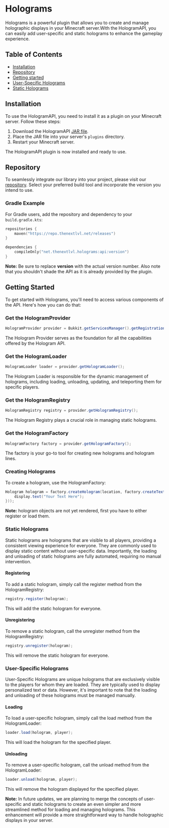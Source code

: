 # Holograms

Holograms is a powerful plugin that allows you to create and manage holographic displays in your Minecraft server.With
the HologramAPI, you can easily add user-specific and static holograms to enhance the gameplay experience.

## Table of Contents

- [Installation](#installation)
- [Repository](#repository)
- [Getting started](#getting-started)
- [User-Specific Holograms](#user-specific-holograms)
- [Static Holograms](#static-holograms)

## Installation

To use the HologramAPI, you need to install it as a plugin on your Minecraft server. Follow these steps:

1. Download the HologramAPI [JAR file](https://hangar.papermc.io/TheNextLvl/HologramAPI/versions).
2. Place the JAR file into your server's `plugins` directory.
3. Restart your Minecraft server.

The HologramAPI plugin is now installed and ready to use.

## Repository

To seamlessly integrate our library into your project, please visit
our [repository](https://repo.thenextlvl.net/#/releases/net/thenextlvl/holograms/api).
Select your preferred build tool and incorporate the version you intend to use.

### Gradle Example

For Gradle users, add the repository and dependency to your `build.gradle.kts`:

```kt
repositories {
    maven("https://repo.thenextlvl.net/releases")
}

dependencies {
    compileOnly("net.thenextlvl.holograms:api:version")
}
```

**Note:** Be sure to replace **version** with the actual version number.
Also note that you shouldn't shade the API as it is already provided by the plugin.

## Getting Started

To get started with Holograms, you'll need to access various components of the API. Here's how you can do that:

### Get the HologramProvider

```java
HologramProvider provider = Bukkit.getServicesManager().getRegistration(HologramProvider.class).getProvider();
```

The Hologram Provider serves as the foundation for all the capabilities offered by the Hologram API.

### Get the HologramLoader

```java
HologramLoader loader = provider.getHologramLoader();
```

The Hologram Loader is responsible for the dynamic management of holograms, including loading, unloading, updating, and
teleporting them for specific players.

### Get the HologramRegistry

```java
HologramRegistry registry = provider.getHologramRegistry();
```

The Hologram Registry plays a crucial role in managing static holograms.

### Get the HologramFactory

```java
HologramFactory factory = provider.getHologramFactory();
```

The factory is your go-to tool for creating new holograms and hologram lines.

### Creating Holograms

To create a hologram, use the HologramFactory:

```java
Hologram hologram = factory.createHologram(location, factory.createTextLine(display -> {
    display.text("Your Text Here");
}));
```

**Note:** hologram objects are not yet rendered, first you have to either register or load them.

### Static Holograms

Static holograms are holograms that are visible to all players, providing a consistent viewing experience for everyone.
They are commonly used to display static content without user-specific data.
Importantly, the loading and unloading of static holograms are fully automated, requiring no manual intervention.

#### Registering

To add a static hologram, simply call the register method from the HologramRegistry:

```java
registry.register(hologram);
```

This will add the static hologram for everyone.

#### Unregistering

To remove a static hologram, call the unregister method from the HologramRegistry:

```java
registry.unregister(hologram);
```

This will remove the static hologram for everyone.

### User-Specific Holograms

User-Specific Holograms are unique holograms that are exclusively visible to the players for whom they are loaded.
They are typically used to display personalized text or data.
However, it's important to note that the loading and unloading of these holograms must be managed manually.

#### Loading

To load a user-specific hologram, simply call the load method from the HologramLoader:

```java
loader.load(hologram, player);
```

This will load the hologram for the specified player.

#### Unloading

To remove a user-specific hologram, call the unload method from the HologramLoader:

```java
loader.unload(hologram, player);
```

This will remove the hologram displayed for the specified player.

**Note:** In future updates, we are planning to merge the concepts of user-specific and static holograms to create an
even simpler and more streamlined method for loading and managing holograms.
This enhancement will provide a more straightforward way to handle holographic displays in your server.